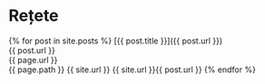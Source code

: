 # Rețete 
{% for post in site.posts %}
  [{{ post.title }}]({{ post.url }})  
  {{ post.url }}  
  {{ page.url }}  
  {{ page.path }}
  {{ site.url }}
  {{ site.url }}{{ post.url }}
{% endfor %}
